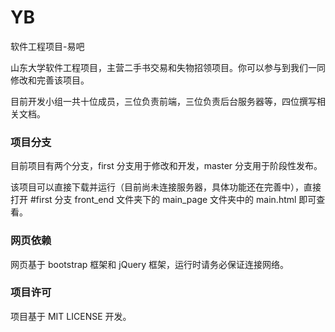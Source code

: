 # YB
软件工程项目-易吧

山东大学软件工程项目，主营二手书交易和失物招领项目。你可以参与到我们一同修改和完善该项目。

目前开发小组一共十位成员，三位负责前端，三位负责后台服务器等，四位撰写相关文档。

### 项目分支
目前项目有两个分支，first 分支用于修改和开发，master 分支用于阶段性发布。

该项目可以直接下载并运行（目前尚未连接服务器，具体功能还在完善中），直接打开 #first 分支 front_end 文件夹下的 main_page 文件夹中的 main.html 即可查看。

### 网页依赖
网页基于 bootstrap 框架和 jQuery 框架，运行时请务必保证连接网络。

### 项目许可
项目基于 MIT LICENSE 开发。
